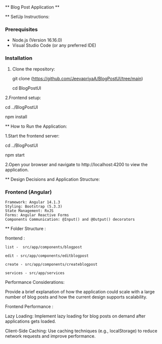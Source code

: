 ** Blog Post Application **

** SetUp Instructions:

### Prerequisites

   - Node.js (Version 16.16.0)
   - Visual Studio Code (or any preferred IDE)

### Installation

1. Clone the repository:
  
   git clone (https://github.com/JeevapriyaA/BlogPostUI/tree/main)
   
   cd BlogPostUI

2.Frontend setup:

  cd ../BlogPostUI
  
  npm install

** How to Run the Application:

1.Start the frontend server:

   cd ../BlogPostUI
   
   npm start

2.Open your browser and navigate to http://localhost:4200 to view the application.

** Design Decisions and Application Structure:

  ### Frontend (Angular)
	Framework: Angular 14.1.3
	Styling: Bootstrap (5.3.3)
	State Management: RxJS
	Forms: Angular Reactive Forms
	Components Communication: @Input() and @Output() decorators

** Folder Structure :

frontend : 

    list -  src/app/components/blogpost
    
    edit - src/app/components/editblogpost
    
    create - src/app/components/createblogpost
    
    services - src/app/services


Performance Considerations:

Provide a brief explanation of how the application could scale with a large number of blog posts and how the current design supports scalability.

Frontend Performance :

Lazy Loading: Implement lazy loading for blog posts on demand after applications gets loaded.

Client-Side Caching: Use caching techniques (e.g., localStorage) to reduce network requests and improve performance.

	 
